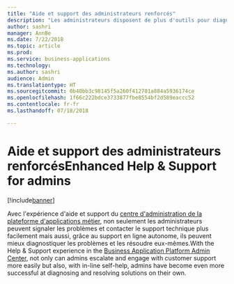 ```yaml
---
title: "Aide et support des administrateurs renforcés"
description: "Les administrateurs disposent de plus d'outils pour diagnostiquer et résoudre les problèmes dans l'organisation"
author: sashri
manager: AnnBe
ms.date: 7/22/2018
ms.topic: article
ms.prod: 
ms.service: business-applications
ms.technology: 
ms.author: sashri
audience: Admin
ms.translationtype: HT
ms.sourcegitcommit: 0b40bb3c98145f5a260f412701a884a5936174ce
ms.openlocfilehash: 1f66c222bdce3733877fbe8554bf2d589eaccc52
ms.contentlocale: fr-fr
ms.lasthandoff: 07/18/2018

---
```

# <a name="enhanced-help--support-for-admins"></a><span data-ttu-id="e2310-103">Aide et support des administrateurs renforcés</span><span class="sxs-lookup"><span data-stu-id="e2310-103">Enhanced Help & Support for admins</span></span>


[!include[banner](../../includes/banner.md)]

<span data-ttu-id="e2310-104">Avec l'expérience d'aide et support du [centre d'administration de la plateforme d'applications métier](https://go.microsoft.com/fwlink/?linkid=875536), non seulement les administrateurs peuvent signaler les problèmes et contacter le support technique plus facilement mais aussi, grâce au support en ligne autonome, ils peuvent mieux diagnostiquer les problèmes et les résoudre eux-mêmes.</span><span class="sxs-lookup"><span data-stu-id="e2310-104">With the Help & Support experience in the [Business Application Platform Admin Center](https://go.microsoft.com/fwlink/?linkid=875536), not only can admins escalate and engage with customer support more easily but also, with in-line self-help, admins have become even more successful at diagnosing and resolving solutions on their own.</span></span>

